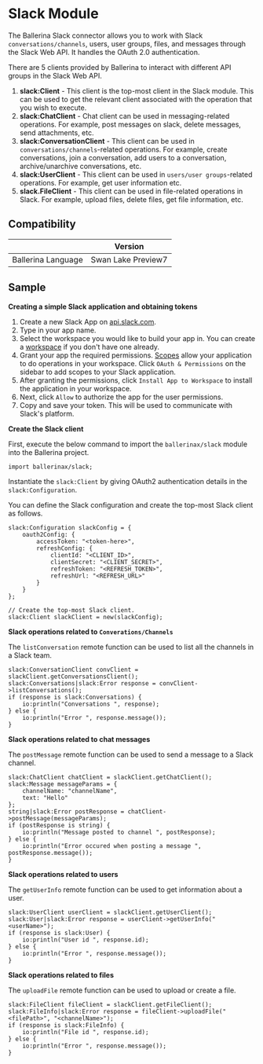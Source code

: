# Slack Module

The Ballerina Slack connector allows you to work with Slack `conversations/channels`, users, user groups, files, and messages through the Slack Web API.
It handles the OAuth 2.0 authentication.

There are 5 clients provided by Ballerina to interact with different API groups in the Slack Web API.

1. **slack:Client** - This client is the top-most client in the Slack module. This can be used to get the relevant client associated with the operation that you wish to execute.
2. **slack:ChatClient** - Chat client can be used in messaging-related operations. For example,  post messages on slack, delete messages, send attachments, etc.
3. **slack:ConversationClient** - This client can be used in `conversations/channels`-related operations. For example, create conversations, join a conversation, add users to a conversation, archive/unarchive conversations, etc.
4. **slack:UserClient** - This client can be used in `users/user groups`-related operations. For example, get user information etc.
5. **slack.FileClient** - This client can be used in file-related operations in Slack. For example, upload files, delete files, get file information, etc.

## Compatibility
|                     |    Version            |
|:-------------------:|:---------------------:|
| Ballerina Language  | Swan Lake Preview7    |

## Sample

**Creating a simple Slack application and obtaining tokens**

1. Create a new Slack App on [api.slack.com](https://api.slack.com/apps?new_granular_bot_app=1).
2. Type in your app name.
3. Select the workspace you would like to build your app in. You can create a [workspace](https://slack.com/get-started#create) if you don't have one already.
4. Grant your app the required permissions. [Scopes](https://api.slack.com/scopes) allow your application to do operations in your workspace. Click `OAuth & Permissions` on the sidebar to add scopes to your Slack application. 
5. After granting the permissions, click `Install App to Workspace` to install the application in your workspace.
6. Next, click `Allow` to authorize the app for the user permissions. 
7. Copy and save your token. This will be used to communicate with Slack's platform.

**Create the Slack client**

First, execute the below command to import the `ballerinax/slack` module into the Ballerina project.
```ballerina
import ballerinax/slack;
```
Instantiate the `slack:Client` by giving OAuth2 authentication details in the `slack:Configuration`. 

You can define the Slack configuration and create the top-most Slack client as follows. 
```ballerina
slack:Configuration slackConfig = {
    oauth2Config: {
        accessToken: "<token-here>",
        refreshConfig: {
            clientId: "<CLIENT_ID>",
            clientSecret: "<CLIENT_SECRET>",
            refreshToken: "<REFRESH_TOKEN>",
            refreshUrl: "<REFRESH_URL>"
        }
    }
};

// Create the top-most Slack client.
slack:Client slackClient = new(slackConfig);
```

**Slack operations related to `Converations/Channels`**

The `listConversation` remote function can be used to list all the channels in a Slack team. 

```ballerina
slack:ConversationClient convClient = slackClient.getConversationsClient();
slack:Conversations|slack:Error response = convClient->listConversations();
if (response is slack:Conversations) {    
    io:println("Conversations ", response);
} else {
    io:println("Error ", response.message());
}
```

**Slack operations related to chat messages**

The `postMessage` remote function can be used to send a message to a Slack channel. 

```ballerina
slack:ChatClient chatClient = slackClient.getChatClient();
slack:Message messageParams = {
    channelName: "channelName",
    text: "Hello"
};
string|slack:Error postResponse = chatClient->postMessage(messageParams);
if (postResponse is string) {
    io:println("Message posted to channel ", postResponse);
} else {
    io:println("Error occured when posting a message ", postResponse.message());
}
```

**Slack operations related to users**

The `getUserInfo` remote function can be used to get information about a user. 

```ballerina
slack:UserClient userClient = slackClient.getUserClient();
slack:User|slack:Error response = userClient->getUserInfo("<userName>");
if (response is slack:User) {    
    io:println("User id ", response.id);
} else {
    io:println("Error ", response.message());
}
```

**Slack operations related to files**

The `uploadFile` remote function can be used to upload or create a file. 

```ballerina
slack:FileClient fileClient = slackClient.getFileClient();
slack:FileInfo|slack:Error response = fileClient->uploadFile("<filePath>", "<channelName>");
if (response is slack:FileInfo) {    
    io:println("File id ", response.id);
} else {
    io:println("Error ", response.message());
}
```
